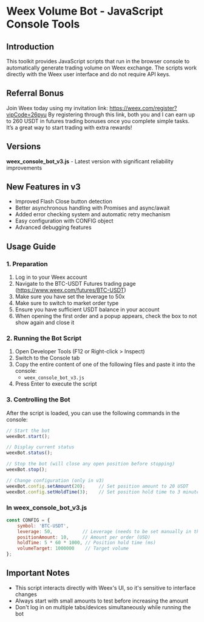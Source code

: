 # Weex Volume Bot - JavaScript Console Tools

## Introduction

This toolkit provides JavaScript scripts that run in the browser console to automatically generate trading volume on Weex exchange. The scripts work directly with the Weex user interface and do not require API keys.

## Referral Bonus
Join Weex today using my invitation link: https://weex.com/register?vipCode=26pyu
By registering through this link, both you and I can earn up to 260 USDT in futures trading bonuses once you complete simple tasks. It’s a great way to start trading with extra rewards!

## Versions

**weex_console_bot_v3.js** - Latest version with significant reliability improvements

## New Features in v3

- Improved Flash Close button detection
- Better asynchronous handling with Promises and async/await
- Added error checking system and automatic retry mechanism
- Easy configuration with CONFIG object
- Advanced debugging features

## Usage Guide

### 1. Preparation

1. Log in to your Weex account
2. Navigate to the BTC-USDT Futures trading page (https://www.weex.com/futures/BTC-USDT)
3. Make sure you have set the leverage to 50x
4. Make sure to switch to market order type
5. Ensure you have sufficient USDT balance in your account
6. When opening the first order and a popup appears, check the box to not show again and close it

### 2. Running the Bot Script

1. Open Developer Tools (F12 or Right-click > Inspect)
2. Switch to the Console tab
3. Copy the entire content of one of the following files and paste it into the console:
   - `weex_console_bot_v3.js`
4. Press Enter to execute the script

### 3. Controlling the Bot

After the script is loaded, you can use the following commands in the console:

```javascript
// Start the bot
weexBot.start();

// Display current status
weexBot.status();

// Stop the bot (will close any open position before stopping)
weexBot.stop();

// Change configuration (only in v3)
weexBot.config.setAmount(20);     // Set position amount to 20 USDT
weexBot.config.setHoldTime(3);    // Set position hold time to 3 minutes
```


### In weex_console_bot_v3.js

```javascript
const CONFIG = {
    symbol: 'BTC-USDT',
    leverage: 50,           // Leverage (needs to be set manually in the UI)
    positionAmount: 10,     // Amount per order (USD)
    holdTime: 5 * 60 * 1000, // Position hold time (ms)
    volumeTarget: 1000000    // Target volume
};
```

## Important Notes

- This script interacts directly with Weex's UI, so it's sensitive to interface changes
- Always start with small amounts to test before increasing the amount
- Don't log in on multiple tabs/devices simultaneously while running the bot
